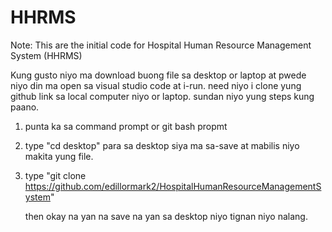 # HHRMS
Note: This are the initial code for Hospital Human Resource Management System (HHRMS)

Kung gusto niyo ma download buong file sa desktop or laptop at pwede niyo din ma open sa visual studio code at i-run. 
need niyo i clone yung github link sa local computer niyo or laptop. sundan niyo yung steps kung paano.

1. punta ka sa command prompt or git bash propmt
2. type "cd desktop" para sa desktop  siya ma sa-save at mabilis niyo makita yung file.
3. type "git clone https://github.com/edillormark2/HospitalHumanResourceManagementSystem"

   then okay na yan na save na yan sa desktop niyo tignan niyo nalang. 

